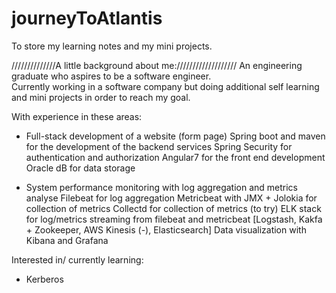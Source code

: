 # journeyToAtlantis
To store my learning notes and my mini projects.

//////////////A little background about me:///////////////////
An engineering graduate who aspires to be a software engineer.  
Currently working in a software company but doing additional self learning and mini projects in order to reach my goal.  

With experience in these areas:
- Full-stack development of a website (form page)
    Spring boot and maven for the development of the backend services
    Spring Security for authentication and authorization
    Angular7 for the front end development
    Oracle dB for data storage
    
- System performance monitoring with log aggregation and metrics analyse
    Filebeat for log aggregation
    Metricbeat with JMX + Jolokia for collection of metrics
    Collectd for collection of metrics (to try)
    ELK stack for log/metrics streaming from filebeat and metricbeat [Logstash, Kakfa + Zookeeper, AWS Kinesis (-), Elasticsearch]
    Data visualization with Kibana and Grafana

Interested in/ currently learning:
  - Kerberos


